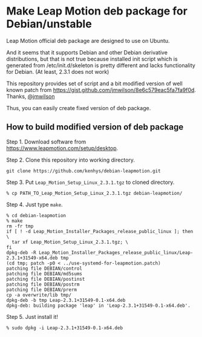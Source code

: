# Make Leap Motion deb package for Debian/unstable

Leap Motion official deb package are designed to use
on Ubuntu.

And it seems that it supports Debian and other Debian derivative
distributions, but that is not true because installed init script which
is generated from /etc/init.d/skeleton is pretty different and
lacks functionality for Debian. (At least, 2.3.1 does not work)

This repository provides set of script and a bit modified version of
well known patch from https://gist.github.com/jmwilson/8e6c579eac5fa7fa9f0d.
Thanks, [@jmwilson](https://github.com/jmwilson)

Thus, you can easily create fixed version of deb package.

## How to build modified version of deb package

Step 1. Download software from https://www.leapmotion.com/setup/desktop.

Step 2. Clone this repository into working directory.

```
git clone https://github.com/kenhys/debian-leapmotion.git
```

Step 3. Put `Leap_Motion_Setup_Linux_2.3.1.tgz` to cloned directory.

```
% cp PATH_TO_Leap_Motion_Setup_Linux_2.3.1.tgz debian-leapmotion/
```

Step 4. Just type `make`.

```
% cd debian-leapmotion
% make
rm -fr tmp
if [ ! -d Leap_Motion_Installer_Packages_release_public_linux ]; then \
  tar xf Leap_Motion_Setup_Linux_2.3.1.tgz; \
fi
dpkg-deb -R Leap_Motion_Installer_Packages_release_public_linux/Leap-2.3.1+31549-x64.deb tmp
(cd tmp; patch -p0 < ../use-systemd-for-leapmotion.patch)
patching file DEBIAN/control
patching file DEBIAN/md5sums
patching file DEBIAN/postinst
patching file DEBIAN/postrm
patching file DEBIAN/prerm
cp -a overwrite/lib tmp/
dpkg-deb -b tmp Leap-2.3.1+31549-0.1-x64.deb
dpkg-deb: building package 'leap' in 'Leap-2.3.1+31549-0.1-x64.deb'.
```

Step 5. Just install it!

```
% sudo dpkg -i Leap-2.3.1+31549-0.1-x64.deb
```

